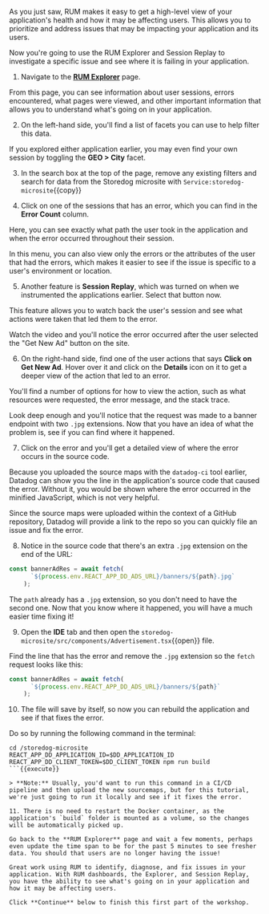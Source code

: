 As you just saw, RUM makes it easy to get a high-level view of your application's health and how it may be affecting users. This allows you to prioritize and address issues that may be impacting your application and its users.

Now you're going to use the RUM Explorer and Session Replay to investigate a specific issue and see where it is failing in your application. 

1. Navigate to the <a href="https://app.datadoghq.com/rum/explorer" target="_datadog">**RUM Explorer**</a> page.

  From this page, you can see information about user sessions, errors encountered, what pages were viewed, and other important information that allows you to understand what's going on in your application.

2. On the left-hand side, you'll find a list of facets you can use to help filter this data.
  
  If you explored either application earlier, you may even find your own session by toggling the **GEO > City** facet.

3. In the search box at the top of the page, remove any existing filters and search for data from the Storedog microsite with `Service:storedog-microsite`{{copy}}

4. Click on one of the sessions that has an error, which you can find in the **Error Count** column.

  Here, you can see exactly what path the user took in the application and when the error occurred throughout their session.

  In this menu, you can also view only the errors or the attributes of the user that had the errors, which makes it easier to see if the issue is specific to a user's environment or location.

5. Another feature is **Session Replay**, which was turned on when we instrumented the applications earlier. Select that button now.

  This feature allows you to watch back the user's session and see what actions were taken that led them to the error.

  Watch the video and you'll notice the error occurred after the user selected the "Get New Ad" button on the site. 

6. On the right-hand side, find one of the user actions that says **Click on Get New Ad**. Hover over it and click on the **Details** icon on it to get a deeper view of the action that led to an error.

  You'll find a number of options for how to view the action, such as what resources were requested, the error message, and the stack trace.

  Look deep enough and you'll notice that the request was made to a banner endpoint with two `.jpg` extensions. Now that you have an idea of what the problem is, see if you can find where it happened.

7. Click on the error and you'll get a detailed view of where the error occurs in the source code.

  Because you uploaded the source maps with the `datadog-ci` tool earlier, Datadog can show you the line in the application's source code that caused the error. Without it, you would be shown where the error occurred in the minified JavaScript, which is not very helpful.

  Since the source maps were uploaded within the context of a GitHub repository, Datadog will provide a link to the repo so you can quickly file an issue and fix the error.

8. Notice in the source code that there's an extra `.jpg` extension on the end of the URL: 

  ```jsx
  const bannerAdRes = await fetch(
        `${process.env.REACT_APP_DD_ADS_URL}/banners/${path}.jpg`
      );
  ```

  The `path` already has a `.jpg` extension, so you don't need to have the second one. Now that you know where it happened, you will have a much easier time fixing it!

9. Open the **IDE** tab and then open the `storedog-microsite/src/components/Advertisement.tsx`{{open}} file.

  Find the line that has the error and remove the `.jpg` extension so the `fetch` request looks like this:

  ```jsx
  const bannerAdRes = await fetch(
        `${process.env.REACT_APP_DD_ADS_URL}/banners/${path}`
      );
  ``` 

10. The file will save by itself, so now you can rebuild the application and see if that fixes the error.

  Do so by running the following command in the terminal:

  ```
  cd /storedog-microsite
  REACT_APP_DD_APPLICATION_ID=$DD_APPLICATION_ID REACT_APP_DD_CLIENT_TOKEN=$DD_CLIENT_TOKEN npm run build
  ```{{execute}}

  > **Note:** Usually, you'd want to run this command in a CI/CD pipeline and then upload the new sourcemaps, but for this tutorial, we're just going to run it locally and see if it fixes the error.

11. There is no need to restart the Docker container, as the application's `build` folder is mounted as a volume, so the changes will be automatically picked up.

  Go back to the **RUM Explorer** page and wait a few moments, perhaps even update the time span to be for the past 5 minutes to see fresher data. You should that users are no longer having the issue!

Great work using RUM to identify, diagnose, and fix issues in your application. With RUM dashboards, the Explorer, and Session Replay, you have the ability to see what's going on in your application and how it may be affecting users.

Click **Continue** below to finish this first part of the workshop.
